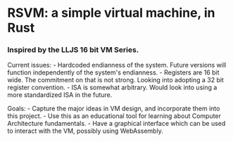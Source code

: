 # RSVM: a simple virtual machine, in Rust

### Inspired by the LLJS 16 bit VM Series.

Current issues: 
    - Hardcoded endianness of the system. Future versions will function independently of the system's endianness. 
    - Registers are 16 bit wide. The commitment on that is not strong. Looking into adopting a 32 bit register convention.
    - ISA is somewhat arbitrary. Would look into using a more standardized ISA in the future.

Goals:
    - Capture the major ideas in VM design, and incorporate them into this project.
    - Use this as an educational tool for learning about Computer Architecture fundamentals. 
    - Have a graphical interface which can be used to interact with the VM, possibly using WebAssembly. 